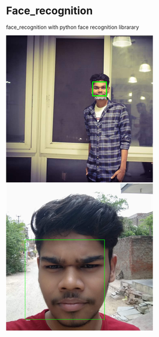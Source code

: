 # Face_recognition
face_recognition with python face recognition librarary


<img src = "output/download.png" width="400" height="400">

<img src = "output/download (1).png" width="400" height="400">
